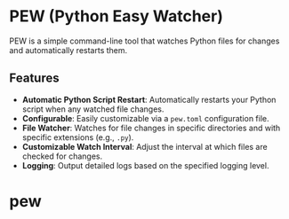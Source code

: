 # PEW (Python Easy Watcher)

PEW is a simple command-line tool that watches Python files for changes and automatically restarts them.

## Features

- **Automatic Python Script Restart**: Automatically restarts your Python script when any watched file changes.
- **Configurable**: Easily customizable via a `pew.toml` configuration file.
- **File Watcher**: Watches for file changes in specific directories and with specific extensions (e.g., `.py`).
- **Customizable Watch Interval**: Adjust the interval at which files are checked for changes.
- **Logging**: Output detailed logs based on the specified logging level.
# pew
